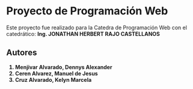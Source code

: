 <h1>Proyecto de Programación Web</h1>
<p>Este proyecto fue realizado para la Catedra de Programación Web
con el catedrático: <strong>Ing. JONATHAN HERBERT RAJO CASTELLANOS</strong></p>
<h2>Autores</h2>
<ol>
  <strong><li>Menjivar Alvarado, Dennys Alexander</li></strong>
  <strong><li>Ceren Alvarez, Manuel de Jesus</li></strong>
  <strong><li>Cruz Alvarado, Kelyn Marcela</li></strong>
</ol>

